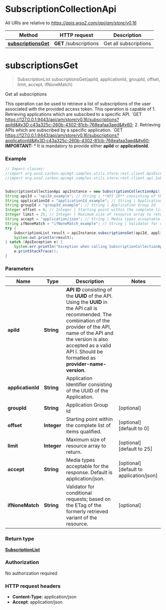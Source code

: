 # SubscriptionCollectionApi

All URIs are relative to *https://apis.wso2.com/api/am/store/v0.16*

Method | HTTP request | Description
------------- | ------------- | -------------
[**subscriptionsGet**](SubscriptionCollectionApi.md#subscriptionsGet) | **GET** /subscriptions | Get all subscriptions 


<a name="subscriptionsGet"></a>
# **subscriptionsGet**
> SubscriptionList subscriptionsGet(apiId, applicationId, groupId, offset, limit, accept, ifNoneMatch)

Get all subscriptions 

This operation can be used to retrieve a list of subscriptions of the user associated with the provided access token. This operation is capable of  1. Retrieving applications which are subscibed to a specific API. &#x60;GET https://127.0.0.1:9443/api/am/store/v0.16/subscriptions?apiId&#x3D;c43a325c-260b-4302-81cb-768eafaa3aed&#x60;  2. Retrieving APIs which are subscribed by a specific application. &#x60;GET https://127.0.0.1:9443/api/am/store/v0.16/subscriptions?applicationId&#x3D;c43a325c-260b-4302-81cb-768eafaa3aed&#x60;  **IMPORTANT:** * It is mandatory to provide either **apiId** or **applicationId**.

### Example
```java
// Import classes:
//import org.wso2.carbon.apimgt.samples.utils.store.rest.client.ApiException;
//import org.wso2.carbon.apimgt.samples.utils.store.rest.client.api.SubscriptionCollectionApi;


SubscriptionCollectionApi apiInstance = new SubscriptionCollectionApi();
String apiId = "apiId_example"; // String | **API ID** consisting of the **UUID** of the API. Using the **UUID** in the API call is recommended. The combination of the provider of the API, name of the API and the version is also accepted as a valid API I. Should be formatted as **provider-name-version**. 
String applicationId = "applicationId_example"; // String | Application Identifier consisting of the UUID of the Application. 
String groupId = "groupId_example"; // String | Application Group Id 
Integer offset = 0; // Integer | Starting point within the complete list of items qualified. 
Integer limit = 25; // Integer | Maximum size of resource array to return. 
String accept = "application/json"; // String | Media types acceptable for the response. Default is application/json. 
String ifNoneMatch = "ifNoneMatch_example"; // String | Validator for conditional requests; based on the ETag of the formerly retrieved variant of the resource. 
try {
    SubscriptionList result = apiInstance.subscriptionsGet(apiId, applicationId, groupId, offset, limit, accept, ifNoneMatch);
    System.out.println(result);
} catch (ApiException e) {
    System.err.println("Exception when calling SubscriptionCollectionApi#subscriptionsGet");
    e.printStackTrace();
}
```

### Parameters

Name | Type | Description  | Notes
------------- | ------------- | ------------- | -------------
 **apiId** | **String**| **API ID** consisting of the **UUID** of the API. Using the **UUID** in the API call is recommended. The combination of the provider of the API, name of the API and the version is also accepted as a valid API I. Should be formatted as **provider-name-version**.  |
 **applicationId** | **String**| Application Identifier consisting of the UUID of the Application.  |
 **groupId** | **String**| Application Group Id  | [optional]
 **offset** | **Integer**| Starting point within the complete list of items qualified.  | [optional] [default to 0]
 **limit** | **Integer**| Maximum size of resource array to return.  | [optional] [default to 25]
 **accept** | **String**| Media types acceptable for the response. Default is application/json.  | [optional] [default to application/json]
 **ifNoneMatch** | **String**| Validator for conditional requests; based on the ETag of the formerly retrieved variant of the resource.  | [optional]

### Return type

[**SubscriptionList**](SubscriptionList.md)

### Authorization

No authorization required

### HTTP request headers

 - **Content-Type**: application/json
 - **Accept**: application/json


